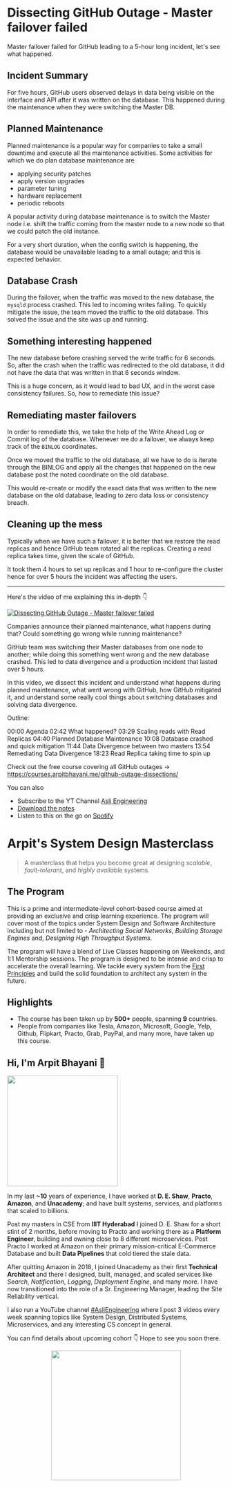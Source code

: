 Dissecting GitHub Outage - Master failover failed
===


Master failover failed for GitHub leading to a 5-hour long incident, let's see what happened.

## Incident Summary

For five hours, GitHub users observed delays in data being visible on the interface and API after it was written on the database. This happened during the maintenance when they were switching the Master DB.

## Planned Maintenance

Planned maintenance is a popular way for companies to take a small downtime and execute all the maintenance activities. Some activities for which we do plan database maintenance are

- applying security patches
- apply version upgrades
- parameter tuning
- hardware replacement
- periodic reboots

A popular activity during database maintenance is to switch the Master node i.e. shift the traffic coming from the master node to a new node so that we could patch the old instance.

For a very short duration, when the config switch is happening, the database would be unavailable leading to a small outage; and this is expected behavior.

## Database Crash

During the failover, when the traffic was moved to the new database, the `mysqld` process crashed. This led to incoming writes failing. To quickly mitigate the issue, the team moved the traffic to the old database. This solved the issue and the site was up and running.

## Something interesting happened

The new database before crashing served the write traffic for 6 seconds. So, after the crash when the traffic was redirected to the old database, it did not have the data that was written in that 6 seconds window.

This is a huge concern, as it would lead to bad UX, and in the worst case consistency failures. So, how to remediate this issue?

## Remediating master failovers

In order to remediate this, we take the help of the Write Ahead Log or Commit log of the database. Whenever we do a failover, we always keep track of the `BINLOG` coordinates.

Once we moved the traffic to the old database, all we have to do is iterate through the BINLOG and apply all the changes that happened on the new database post the noted coordinate on the old database.

This would re-create or modify the exact data that was written to the new database on the old database, leading to zero data loss or consistency breach.

## Cleaning up the mess

Typically when we have such a failover, it is better that we restore the read replicas and hence GitHub team rotated all the replicas. Creating a read replica takes time, given the scale of GitHub.

It took them 4 hours to set up replicas and 1 hour to re-configure the cluster hence for over 5 hours the incident was affecting the users.
<hr />


<p>Here's the video of me explaining this in-depth 👇‍</p>

[![Dissecting GitHub Outage - Master failover failed](https://i.ytimg.com/vi/ZirBDq1JwpY/mqdefault.jpg)](https://www.youtube.com/watch?v=ZirBDq1JwpY)

Companies announce their planned maintenance, what happens during that? Could something go wrong while running maintenance?

GitHub team was switching their Master databases from one node to another; while doing this something went wrong and the new database crashed. This led to data divergence and a production incident that lasted over 5 hours.

In this video, we dissect this incident and understand what happens during planned maintenance, what went wrong with GitHub, how GitHub mitigated it, and understand some really cool things about switching databases and solving data divergence.

Outline:

00:00 Agenda
02:42 What happened?
03:29 Scaling reads with Read Replicas
04:40 Planned Database Maintenance
10:08 Database crashed and quick mitigation
11:44 Data Divergence between two masters
13:54 Remediating Data Divergence
18:23 Read Replica taking time to spin up

Check out the free course covering all GitHub outages →  https://courses.arpitbhayani.me/github-outage-dissections/

You can also
 - Subscribe to the YT Channel [Asli Engineering](https://youtube.com/c/ArpitBhayani)
 - [Download the notes](https://drive.google.com/file/d/1uzicMXBufPqkPTzrxyQOS6zn1x6WURwi/view?usp=sharing)
 - Listen to this on the go on [Spotify](https://open.spotify.com/show/7qMoamm2iZQrsPVm6IQLoD)

# Arpit's System Design Masterclass

> A masterclass that helps you become great at designing _scalable_, _fault-tolerant_, and _highly available_ systems.

## The Program

This is a prime and intermediate-level cohort-based course aimed at providing an exclusive and crisp learning experience. The program will cover most of the topics under System Design and Software Architecture including but not limited to - _Architecting Social Networks_, _Building Storage Engines_ and, _Designing High Throughput Systems_.

The program will have a blend of Live Classes happening on Weekends, and 1:1 Mentorship sessions. The program is designed to be intense and crisp to accelerate the overall learning. We tackle every system from the [First Principles](https://en.wikipedia.org/wiki/First_principle) and build the solid foundation to architect any system in the future.


## Highlights

 - The course has been taken up by __500+__ people, spanning __9__ countries.
 - People from companies like Tesla, Amazon, Microsoft, Google, Yelp, Github, Flipkart, Practo, Grab, PayPal, and many more, have taken up this course.


## Hi, I'm Arpit Bhayani 👋

<img width="256px" src="https://arpitbhayani.me/static/img/arpit.jpg" />

In my last **~10** years of experience, I have worked at **D. E. Shaw**, **Practo**, **Amazon**, and **Unacademy**; and have built systems, services, and platforms that scaled to billions.

Post my masters in CSE from **IIIT Hyderabad** I joined D. E. Shaw for a short stint of 2 months, before moving to Practo and working there as a **Platform Engineer**, building and owning close to 8 different microservices. Post Practo I worked at Amazon on their primary mission-critical E-Commerce Database and built **Data Pipelines** that cold tiered the stale data.

After quitting Amazon in 2018, I joined Unacademy as their first **Technical Architect** and there I designed, built, managed, and scaled services like _Search_, _Notification_, _Logging_, _Deployment Engine_, and many more. I have now transitioned into the role of a Sr. Engineering Manager, leading the Site Reliability vertical.

I also run a YouTube channel [#AsliEngineering](https://www.youtube.com/c/ArpitBhayani) where I post 3 videos every week spanning topics like System Design, Distributed Systems, Microservices, and any interesting CS concept in general.

You can find details about upcoming cohort 👇‍ Hope to see you soon there.

<center>
<a target="_blank" href="https://arpitbhayani.me/masterclass">
<img src="https://user-images.githubusercontent.com/4745789/137859181-d4499cf4-ce65-4466-8b88-a078ece0f081.PNG" width="300px" />
</a>
</center>